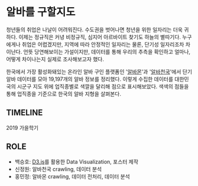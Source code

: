 # 알바를 구할지도
청년들의 취업은 나날이 어려워진다. 수도권을 벗어나면 청년을 위한 일자리는 더욱 귀하다. 이제는 정규직은 커녕 비정규직, 심지어 아르바이트 찾기도 하늘의 별따기다. 누구에게나 취업은 어렵겠지만, 지역에 따라 안정적인 일자리는 물론, 단기성 일자리조차 차이난다. 언뜻 당연해보이는 가설이지만, 데이터를 통해 우리의 추측을 확인하고 얼마나, 어떻게 차이나는지 실제로 조사해보고자 했다.

한국에서 가장 활성화돼있는 온라인 알바 구인 플랫폼인 '[알바몬](http://albamon.com)'과 '[알바천국](http://alba.co.kr)'에서 단기 알바 데이터를 모아 19,197개의 알바 정보를 정리했다. 이렇게 수집한 데이터를 대한민국의 시군구  지도 위에 업직종별로 색깔을 달리해 점으로 표시해보았다. 색색의 점들을 통해 업직종을 기준으로 한국의 알바 지형을 살펴본다.

## TIMELINE

2019 가을학기

## ROLE

- 백승호: [D3.js](https://d3js.org)를 활용한 Data Visualization, 포스터 제작
- 신정원: 알바천국 crawling, 데이터 분석
- 홍민정: 알바몬 crawling, 데이터 전처리, 데이터 분석
